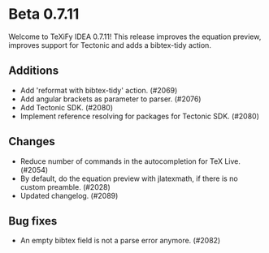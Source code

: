 # Beta 0.7.11

Welcome to TeXiFy IDEA 0.7.11! This release improves the equation preview, improves support for Tectonic and adds a bibtex-tidy action.

## Additions
* Add 'reformat with bibtex-tidy' action. (#2069)
* Add angular brackets as parameter to parser. (#2076)
* Add Tectonic SDK. (#2080)
* Implement reference resolving for packages for Tectonic SDK. (#2080)

## Changes
* Reduce number of commands in the autocompletion for TeX Live. (#2054)
* By default, do the equation preview with jlatexmath, if there is no custom preamble. (#2028)
* Updated changelog. (#2089)

## Bug fixes
* An empty bibtex field is not a parse error anymore. (#2082)